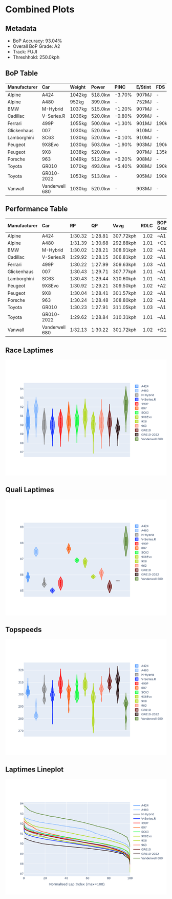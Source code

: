 # Combined Plots

## Metadata

- BoP Accuracy: 93.04%
- Overall BoP Grade: A2
- Track: FUJI
- Threshhold: 250.0kph

## BoP Table
| Manufacturer   | Car            | Weight   | Power   | PINC   | E/Stint   | FDS    | RDP    | QDP    | TDP    |
|:---------------|:---------------|:---------|:--------|:-------|:----------|:-------|:-------|:-------|:-------|
| Alpine         | A424           | 1042kg   | 518.0kw | -3.70% | 907MJ     | -      | 52.35% | 61.85% | 27.84% |
| Alpine         | A480           | 952kg    | 399.0kw | -      | 752MJ     | -      | 54.51% | 76.19% | 54.04% |
| BMW            | M-Hybrid       | 1037kg   | 515.0kw | -1.20% | 907MJ     | -      | 53.26% | 57.23% | 34.54% |
| Cadillac       | V-Series.R     | 1036kg   | 520.0kw | -0.80% | 909MJ     | -      | 47.80% | 56.73% | 19.63% |
| Ferrari        | 499P           | 1055kg   | 500.0kw | +1.30% | 901MJ     | 190kph | 53.02% | 42.32% | 9.88%  |
| Glickenhaus    | 007            | 1030kg   | 520.0kw | -      | 910MJ     | -      | 46.49% | 46.07% | 47.78% |
| Lamborghini    | SC63           | 1030kg   | 520.0kw | -0.10% | 910MJ     | -      | 46.33% | 59.50% | 29.33% |
| Peugeot        | 9X8Evo         | 1030kg   | 503.0kw | -1.90% | 903MJ     | 190kph | 48.47% | 51.26% | 16.02% |
| Peugeot        | 9X8            | 1038kg   | 520.0kw | -      | 907MJ     | 135kph | 54.07% | 57.08% | 10.80% |
| Porsche        | 963            | 1049kg   | 512.0kw | +0.20% | 908MJ     | -      | 50.87% | 45.25% | 30.77% |
| Toyota         | GR010          | 1070kg   | 493.0kw | +5.40% | 908MJ     | 190kph | 52.43% | 57.12% | 12.82% |
| Toyota         | GR010-2022     | 1053kg   | 513.0kw | -      | 905MJ     | 190kph | 53.48% | 69.44% | 7.86%  |
| Vanwall        | Vanderwell 680 | 1030kg   | 520.0kw | -      | 903MJ     | -      | 53.41% | 56.28% | 29.85% |

## Performance Table
| Manufacturer   | Car            | RP      | QP      | Vavg      |   RDLC | BOP-Grade   | Match   |
|:---------------|:---------------|:--------|:--------|:----------|-------:|:------------|:--------|
| Alpine         | A424           | 1:30.32 | 1:28.81 | 307.72kph |   1.02 | ~A1         | 99.82%  |
| Alpine         | A480           | 1:31.39 | 1:30.68 | 292.88kph |   1.01 | +C1         | 78.77%  |
| BMW            | M-Hybrid       | 1:30.02 | 1:28.21 | 308.91kph |   1.02 | ~A1         | 99.60%  |
| Cadillac       | V-Series.R     | 1:29.92 | 1:28.15 | 306.81kph |   1.02 | ~A1         | 99.57%  |
| Ferrari        | 499P           | 1:30.22 | 1:27.99 | 309.63kph |   1.03 | ~A1         | 99.79%  |
| Glickenhaus    | 007            | 1:30.43 | 1:29.71 | 307.77kph |   1.01 | ~A1         | 97.68%  |
| Lamborghini    | SC63           | 1:30.43 | 1:29.44 | 310.60kph |   1.01 | ~A1         | 100.00% |
| Peugeot        | 9X8Evo         | 1:30.92 | 1:29.21 | 309.50kph |   1.02 | +A2         | 94.73%  |
| Peugeot        | 9X8            | 1:30.04 | 1:28.41 | 301.57kph |   1.02 | ~A1         | 99.38%  |
| Porsche        | 963            | 1:30.24 | 1:28.48 | 308.80kph |   1.02 | ~A1         | 99.81%  |
| Toyota         | GR010          | 1:30.23 | 1:27.91 | 311.05kph |   1.03 | ~A1         | 99.85%  |
| Toyota         | GR010-2022     | 1:29.62 | 1:28.84 | 310.31kph |   1.01 | ~A1         | 99.71%  |
| Vanwall        | Vanderwell 680 | 1:32.13 | 1:30.22 | 301.72kph |   1.02 | +Ω1         | 40.77%  |

## Race Laptimes
![Race Laptimes](images/race_violin.png)

## Quali Laptimes
![Quali Laptimes](images/quali_violin.png)

## Topspeeds
![Topspeeds](images/topspeed_violin.png)

## Laptimes Lineplot
![Laptimes Lineplot](images/laptime_line.png)

